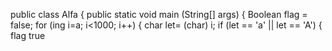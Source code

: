 public class Alfa {
public static void main (String[] args) {
Boolean flag = false;
for (ing i=a; i<1000; i++)
{
char let= (char) i;
if (let == 'a' || let == 'A')
{
flag true
